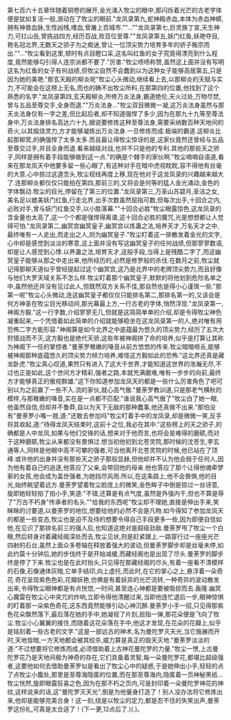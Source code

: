 第七百六十五章伴随着铜卷的展开,金光涌入牧尘的眼中,那闪烁着光芒的古老字体便是犹如复活一般,游动在了牧尘的眼前."龙凤录第九,蛇神殿赤血,本体为赤血神蟒,拥有神兽血脉,生性凶残,嗜血,曾屠上百城市.""…""龙凤录第七,巨灵族丁宣,天生神力,可扛山岳,曾挑战四方,经历百战,败百位至尊.""龙凤录第五,妖门红鱼,妖艳夺目,艳名冠北界,无数天之骄子为之痴迷,曾让一位顶尖势力培育多年的骄子叛宗而出.""…"牧尘看到这里,顿时有点目瞪口呆,这名叫红鱼的女子究竟得漂亮到什么程度,竟然能够勾引得人连宗派都不要了."厉害."牧尘啧啧称赞,虽然这上面并没有写明这名为红鱼的女子有何战绩,但牧尘自然不会蠢到以为这种女子能够高居第五,只是因为她的美艳."那玄天殿的柳炎呢"牧尘心头微动,继续看上去,以那柳炎的天赋与实力,不可能会在这榜上无名,而也的确不出牧尘所料,在那第四的位置,他找到了这个熟悉的名字."龙凤录第四,玄天殿柳炎,所修万炎法身,霸道绝伦,天火过处,万物尽焚,曾与五品至尊交手,全身而退.""万炎法身…"牧尘双目微微一凝,这万炎法身虽然与那天炎法身仅有一字之差,但比起后者,却不知道强悍了多少,因为在那九十九等至尊法身中,万炎法身排名高达六十九.据说要修炼这种至尊法身,需要采纳数百种天地间的奇火,以其煅烧灵力,方才能够凝炼出万炎法身.一旦修炼而成.极端的霸道.这柳炎比起那柳冥,的确强悍了太多太多.而且最让得牧尘惊讶的是,这家伙竟然还曾经与五品至尊交过手,并且全身而退.看来越级对战,也并不只是他的专利.其他的那些天之骄子,同样是拥有着手段能够做到这一点."的确是个棘手的家伙啊."牧尘喃喃自语道,看来在那龙凤天中他要多留一些心眼了,有这种对手在暗中虎视眈眈,容不得他有丝毫的大意.心中掠过这道念头,牧尘视线再度上移,现在他对于这龙凤录的兴趣越来越大了.连那柳炎都仅仅只能拍在第四,那前三的,又将会是何等的猛人金光涌动,金色的字体飘动.牧尘的目光,停留在了第三的位置."龙凤录第三,万圣山苏碧月,圣洁之女,美名足以媲美妖门红鱼,行走北界,出手次数虽然屈指可数,但每次出手,十回合之内,必败对手,曾与妖门红鱼交手,以小胜落幕.""十回合必胜"牧尘眼露惊色,这龙凤录的含金量也太高了,这一个个都是强悍得离谱,这十回合必胜的魔咒,光是想想都让人觉得可怕."龙凤录第二,幽冥宫幽冥皇子,幽冥宫以炼蛊之法,培养天才,万名天才之中,最终唯有一人走出,而走出之人,则为幽冥皇子."牧尘盯着这一排散发着金光的文字,心中却是感觉到淡淡的寒意,这上面并没有写这幽冥皇子的任何战绩,但那寥寥数语,却是让人感觉到心悸.以养蛊之法,培育天才,这般手段,当得上是残酷二字了,而这幽冥皇子能够从那之中走出来,他所经历的,必然是修罗般的杀伐.在数月之前,牧尘就记得那柳天道似乎曾经提起过这个幽冥宫,这乃是北界中的老牌顶尖势力,而且好像与他们大罗天域关系不怎么样.牧尘盯着那个幽冥皇子,默默的将他划到危险名单之中,虽然他还并没有见过此人,但既然双方关系不佳,那自然也是得小心谨慎一些."那第一呢"牧尘心头微动,连这幽冥皇子都仅仅只能排名第二,那排名第一的,又该会是何方神圣在牧尘目光移动间,那光幕最上方,一行古老的字体,悄然浮现."龙凤录第一,神阁方毅."这一行字数,介绍寥寥无几,但就是这简简单单的介绍,却是令得牧尘神色凝重起来,一个凭借着如此简单的介绍就能够稳坐在这龙凤录第一的人,绝对唯有用恐怖二字方能形容."神阁算是如今北界之中底蕴最为悠久的顶尖势力,经历了五次大狩猎战而不灭,这方毅也是绝代天骄,这些年被神阁拼了命的培养,似乎是打算让其称为神阁下一任的掌控者."曼荼罗稚嫩的嗓音从前方悠悠的传来.牧尘暗暗咂舌,能够被神阁那种底蕴悠久的顶尖势力倾力培养,难怪这方毅如此的恐怖."这北界还真是藏龙卧虎."牧尘真心叹道,果然只有进入了这大千世界,才能知道这世界的浩瀚无尽,不过也正是如此,这个世间方才精彩,强者之路,本就充满磨难,唯有一步步的向前,最终方才能够真正的傲视群雄."这下你知道参加龙凤天的都是一些什么厉害角色了吧可别以为之前赢了一些不入.流的家伙,就心高气傲."曼荼罗教训道,只是那老气横秋的模样,与那稚嫩的嗓音,实在是一点都不匹配."谁说我心高气傲了"牧尘白了她一眼,他虽然自信,但却并不鲁莽,自以为天下无敌的那种蠢事,他还真做不出来."那怕没有"曼荼罗小嘴一翘,道:"还敢去参加吗"牧尘盯着手中的龙凤录,却是微微一笑,反手将其收起,道:"待得龙凤天结束时,这前十之位,我必在其中."这些榜上的天之骄子,的确都是人中龙凤,如果与他们交锋的话,想来对于他而言,也将会是难得的磨砺,而对于这种磨砺,牧尘从来都没有畏惧过.想当初他初到北苍灵院,那时候的沈苍生,李玄通等人,同样是他眼中高不可攀的强者,可当他离开北苍灵院的时候,他已站在了顶峰.或许他的出身并没有那些天之骄子那般显赫,但他却并不认为他会弱于任何人,因为他有着自己的追逐,他答应了父亲,会带回他的母亲.他也答应了那个让得他魂牵梦萦的女孩,他会成为盖世强者,为她挡尽风雨.所以,在这条路上,他不会畏惧,他的目光,始终眺望着远方.曼荼罗望着牧尘脸庞上的微笑,金色眸子中倒是掠过一丝讶意,旋即她轻轻拍了拍小手,笑道:"不错,还算是有点气度,虽然是外强内干,但也不算是辱了"万古不朽身"传承者的名头.""给我的东西呢"牧尘却不理她,直接是伸出手来,笑眯眯的讨要道,以曼荼罗的地位,想要给他的必然不会是凡物.如今得知了参加龙凤天的都是一些变态,牧尘也是迫不及待的想要令得自己手段更多一些,因为即便自信如他,在见识了那排名前三的强人后,也知道这绝对是超级劲敌.曼荼罗甩了牧尘一个白眼,然后转身对着藏经阁深处而去,牧尘见状,则是赶紧跟上.一路穿行过一座座光芒四射的石台,虽然上面众多卷轴在释放着强大的波动,但曼荼罗脚步却是丝毫未停,如此约莫十分钟后,她的步伐终于是开始减缓,而藏经阁也是出现了尽头.曼荼罗的脚步终是停了下来.牧尘也是在此时抬头,只见得在那藏经阁的尽头,有着一座看不清模样的石像,石像通体灰暗,它单手结印,向上虚托,而此时,在它的掌心之上,悬浮着一朵奇花.奇花呈现紫色色彩,花瓣妖艳,仿佛是有着妖异的光芒流转,一种奇异的波动散发出来,令得牧尘眼神都是有点恍惚,一时间,甚至连心神都是要被吸掠而去.轰隆.幽冥心魔雷在牧尘心中突兀的炸响,立即令得他清醒过来,当即他连忙退后一步,眼神惊惧的盯着那一朵紫色奇花,这东西竟然能够引动心神沉醉.曼荼罗小手一招,只见得那紫色花朵飘然落下,最后落在她的手中,她凝视了片刻,屈指一弹,那花朵便是飞向了牧尘.牧尘小心翼翼的接住,而随着这花朵落在手中,他这才发现,在花朵的花瓣上,似乎是铭刻着一些古老的文字."这是一部远古的神术,名为曼陀罗灭天光,当它施展而开时,天地皆暗,一方天地都会被其绞杀,威力算是真正的毁天灭地."曼荼罗淡淡的道:"不过想要将它修炼而成,必须借助着上古神花曼陀罗的力量."牧尘一愣,上古曼陀罗花乃是天地间极为神奇的存在,它们具备着灵智,每一朵曼陀罗花,都堪比超级强者,这要他如何去借助曼荼罗似是看出了牧尘心中的疑惑,于是她伸出小手,轻轻的点了点牧尘小腹处,那里是至尊海隐匿的位置,而在那至尊海内,隐匿着一页神秘黑纸…牧尘恍然,旋即眼露狂喜之色,因为在那不朽之页内,可是封印着一朵曼陀罗神花的神纹,这样说来的话,这"曼陀罗灭天光",倒是为他量身打造了！别人没办法将它修炼出来,他却是能够完美合身！这一刻,绕是以牧尘的定力,都是忍不住的失笑出声,曼荼罗这份礼,可真是太合适了！(下一更,12点后了.)(.)。
